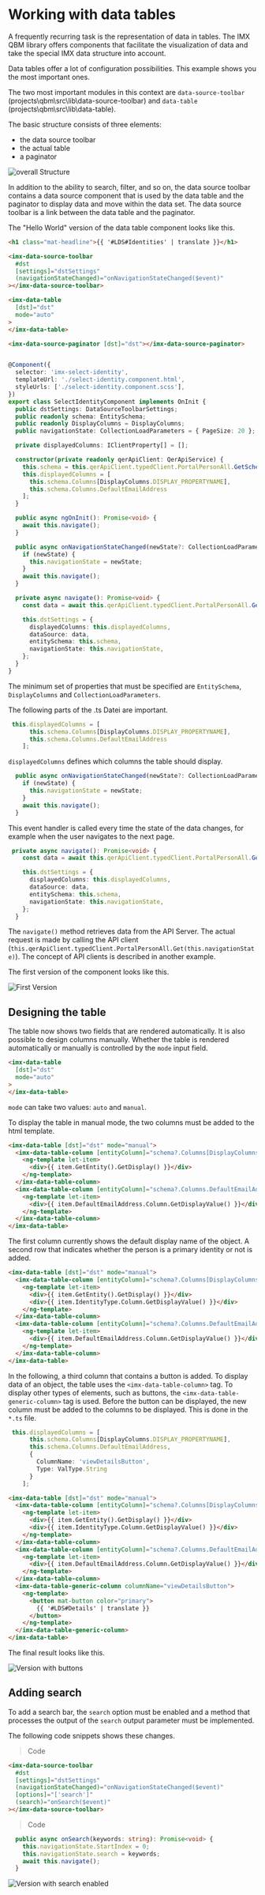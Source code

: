 # Working with data tables

A frequently recurring task is the representation of data in tables. The IMX QBM library offers components that facilitate the visualization of data and take the special IMX data structure into account.

Data tables offer a lot of configuration possibilities. This example shows you the most important ones.

The two most important modules in this context are `data-source-toolbar` (projects\qbm\src\lib\data-source-toolbar) and `data-table` (projects\qbm\src\lib\data-table).

The basic structure consists of three elements:
- the data source toolbar
- the actual table
- a paginator

![overall Structure](../../assets/images/data_table/1-overall-structure.png)

In addition to the ability to search, filter, and so on, the data source toolbar contains a data source component that is used by the data table and the paginator to display data and move within the data set. The data source toolbar is a link between the data table and the paginator.

The "Hello World" version of the data table component looks like this.

``` html
<h1 class="mat-headline">{{ '#LDS#Identities' | translate }}</h1>

<imx-data-source-toolbar
  #dst
  [settings]="dstSettings"
  (navigationStateChanged)="onNavigationStateChanged($event)"
></imx-data-source-toolbar>

<imx-data-table
  [dst]="dst"
  mode="auto"
>
</imx-data-table>

<imx-data-source-paginator [dst]="dst"></imx-data-source-paginator>
```

``` ts

@Component({
  selector: 'imx-select-identity',
  templateUrl: './select-identity.component.html',
  styleUrls: ['./select-identity.component.scss'],
})
export class SelectIdentityComponent implements OnInit {
  public dstSettings: DataSourceToolbarSettings;
  public readonly schema: EntitySchema;
  public readonly DisplayColumns = DisplayColumns;
  public navigationState: CollectionLoadParameters = { PageSize: 20 };

  private displayedColumns: IClientProperty[] = [];

  constructor(private readonly qerApiClient: QerApiService) {
    this.schema = this.qerApiClient.typedClient.PortalPersonAll.GetSchema();
    this.displayedColumns = [
      this.schema.Columns[DisplayColumns.DISPLAY_PROPERTYNAME],
      this.schema.Columns.DefaultEmailAddress
    ];
  }

  public async ngOnInit(): Promise<void> {
    await this.navigate();
  }

  public async onNavigationStateChanged(newState?: CollectionLoadParameters): Promise<void> {
    if (newState) {
      this.navigationState = newState;
    }
    await this.navigate();
  }

  private async navigate(): Promise<void> {
    const data = await this.qerApiClient.typedClient.PortalPersonAll.Get(this.navigationState);

    this.dstSettings = {
      displayedColumns: this.displayedColumns,
      dataSource: data,
      entitySchema: this.schema,
      navigationState: this.navigationState,
    };
  }
}

```

The minimum set of properties that must be specified are `EntitySchema`, `DisplayColumns` and `CollectionLoadParameters`. 

The following parts of the .ts Datei are important.

``` ts
 this.displayedColumns = [
      this.schema.Columns[DisplayColumns.DISPLAY_PROPERTYNAME],
      this.schema.Columns.DefaultEmailAddress
    ];
```

`displayedColumns` defines which columns the table should display.

``` ts
  public async onNavigationStateChanged(newState?: CollectionLoadParameters): Promise<void> {
    if (newState) {
      this.navigationState = newState;
    }
    await this.navigate();
  }
```

This event handler is called every time the state of the data changes, for example when the user navigates to the next page.

``` ts
 private async navigate(): Promise<void> {
    const data = await this.qerApiClient.typedClient.PortalPersonAll.Get(this.navigationState);

    this.dstSettings = {
      displayedColumns: this.displayedColumns,
      dataSource: data,
      entitySchema: this.schema,
      navigationState: this.navigationState,
    };
  }
```
The `navigate()` method retrieves data from the API Server. The actual request is made by calling the API client (`this.qerApiClient.typedClient.PortalPersonAll.Get(this.navigationState)`). The concept of API clients is described in another example.

The first version of the component looks like this.

![First Version](../../assets/images/data_table/2-first-version.png)

## Designing the table

The table now shows two fields that are rendered automatically. It is also possible to design columns manually. Whether the table is rendered automatically or manually is controlled by the `mode` input field.

``` html
<imx-data-table
  [dst]="dst"
  mode="auto"
>
</imx-data-table>
```

`mode` can take two values: `auto` and `manual`. 

To display the table in manual mode, the two columns must be added to the html template.

``` html
<imx-data-table [dst]="dst" mode="manual">
  <imx-data-table-column [entityColumn]="schema?.Columns[DisplayColumns.DISPLAY_PROPERTYNAME]">
    <ng-template let-item>
      <div>{{ item.GetEntity().GetDisplay() }}</div>
    </ng-template>
  </imx-data-table-column>
  <imx-data-table-column [entityColumn]="schema?.Columns.DefaultEmailAddress">
    <ng-template let-item>
      <div>{{ item.DefaultEmailAddress.Column.GetDisplayValue() }}</div>
    </ng-template>
  </imx-data-table-column>
</imx-data-table>
```
The first column currently shows the default display name of the object. A second row that indicates whether the person is a primary identity or not is added.

``` html
<imx-data-table [dst]="dst" mode="manual">
  <imx-data-table-column [entityColumn]="schema?.Columns[DisplayColumns.DISPLAY_PROPERTYNAME]">
    <ng-template let-item>
      <div>{{ item.GetEntity().GetDisplay() }}</div>
      <div>{{ item.IdentityType.Column.GetDisplayValue() }}</div>
    </ng-template>
  </imx-data-table-column>
  <imx-data-table-column [entityColumn]="schema?.Columns.DefaultEmailAddress">
    <ng-template let-item>
      <div>{{ item.DefaultEmailAddress.Column.GetDisplayValue() }}</div>
    </ng-template>
  </imx-data-table-column>
</imx-data-table>
```

In the following, a third column that contains a button is added. To display data of an object, the table uses the `<imx-data-table-column>` tag. To display other types of elements, such as buttons, the `<imx-data-table-generic-column>` tag is used.
Before the button can be displayed, the new column must be added to the columns to be displayed. This is done in the `*.ts` file.

``` ts
 this.displayedColumns = [
      this.schema.Columns[DisplayColumns.DISPLAY_PROPERTYNAME],
      this.schema.Columns.DefaultEmailAddress,
      {
        ColumnName: 'viewDetailsButton',
        Type: ValType.String
      }
    ];
```


``` html
<imx-data-table [dst]="dst" mode="manual">
  <imx-data-table-column [entityColumn]="schema?.Columns[DisplayColumns.DISPLAY_PROPERTYNAME]">
    <ng-template let-item>
      <div>{{ item.GetEntity().GetDisplay() }}</div>
      <div>{{ item.IdentityType.Column.GetDisplayValue() }}</div>
    </ng-template>
  </imx-data-table-column>
  <imx-data-table-column [entityColumn]="schema?.Columns.DefaultEmailAddress">
    <ng-template let-item>
      <div>{{ item.DefaultEmailAddress.Column.GetDisplayValue() }}</div>
    </ng-template>
  </imx-data-table-column>
  <imx-data-table-generic-column columnName="viewDetailsButton">
    <ng-template>
      <button mat-button color="primary">
        {{ '#LDS#Details' | translate }}
      </button>
    </ng-template>
  </imx-data-table-generic-column>
</imx-data-table>
```

The final result looks like this.

![Version with buttons](../../assets/images/data_table/4-table-with-buttons.png)

## Adding search

To add a search bar, the `search` option must be enabled and a method that processes the output of the `search` output parameter must be implemented. 

The following code snippets shows these changes.

> Code
``` html
<imx-data-source-toolbar
  #dst
  [settings]="dstSettings"
  (navigationStateChanged)="onNavigationStateChanged($event)"
  [options]="['search']"
  (search)="onSearch($event)"
></imx-data-source-toolbar>
```

> Code
``` ts
  public async onSearch(keywords: string): Promise<void> {
    this.navigationState.StartIndex = 0;
    this.navigationState.search = keywords;
    await this.navigate();
  }
```


![Version with search enabled](../../assets/images/data_table/3-table-with-search-enabled.png)
